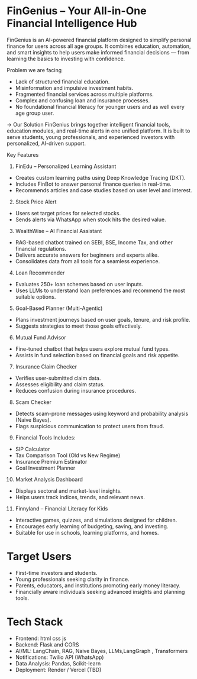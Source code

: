 # FinGenius – Your All-in-One Financial Intelligence Hub

FinGenius is an AI-powered financial platform designed to simplify personal finance for users across all age groups. It combines education, automation, and smart insights to help users make informed financial decisions — from learning the basics to investing with confidence.



Problem we are facing 
- Lack of structured financial education.
- Misinformation and impulsive investment habits.
- Fragmented financial services across multiple platforms.
- Complex and confusing loan and insurance processes.
- No foundational financial literacy for younger users and as well every age group user.

-> Our Solution
FinGenius brings together intelligent financial tools, education modules, and real-time alerts in one unified platform. It is built to serve students, young professionals, and experienced investors with personalized, AI-driven support.


Key Features

1. FinEdu – Personalized Learning Assistant
- Creates custom learning paths using Deep Knowledge Tracing (DKT).
- Includes FinBot to answer personal finance queries in real-time.
- Recommends articles and case studies based on user level and interest.

2. Stock Price Alert
- Users set target prices for selected stocks.
- Sends alerts via WhatsApp when stock hits the desired value.

3. WealthWise – AI Financial Assistant
- RAG-based chatbot trained on SEBI, BSE, Income Tax, and other financial regulations.
- Delivers accurate answers for beginners and experts alike.
- Consolidates data from all tools for a seamless experience.

4. Loan Recommender
- Evaluates 250+ loan schemes based on user inputs.
- Uses LLMs to understand loan preferences and recommend the most suitable options.

5. Goal-Based Planner (Multi-Agentic)
- Plans investment journeys based on user goals, tenure, and risk profile.
- Suggests strategies to meet those goals effectively.

6. Mutual Fund Advisor
- Fine-tuned chatbot that helps users explore mutual fund types.
- Assists in fund selection based on financial goals and risk appetite.

7. Insurance Claim Checker
- Verifies user-submitted claim data.
- Assesses eligibility and claim status.
- Reduces confusion during insurance procedures.

8. Scam Checker
- Detects scam-prone messages using keyword and probability analysis (Naive Bayes).
- Flags suspicious communication to protect users from fraud.

9. Financial Tools
Includes:
- SIP Calculator
- Tax Comparison Tool (Old vs New Regime)
- Insurance Premium Estimator
- Goal Investment Planner

10. Market Analysis Dashboard
- Displays sectoral and market-level insights.
- Helps users track indices, trends, and relevant news.

11. Finnyland – Financial Literacy for Kids
- Interactive games, quizzes, and simulations designed for children.
- Encourages early learning of budgeting, saving, and investing.
- Suitable for use in schools, learning platforms, and homes.


# Target Users

- First-time investors and students.
- Young professionals seeking clarity in finance.
- Parents, educators, and institutions promoting early money literacy.
- Financially aware individuals seeking advanced insights and planning tools.


# Tech Stack
- Frontend: html css js 
- ⁠Backend: Flask and CORS
- AI/ML: LangChain, RAG, Naive Bayes, LLMs,LangGraph , Transformers
- Notifications: Twilio API (WhatsApp)
- Data Analysis: Pandas, Scikit-learn
- Deployment: Render / Vercel (TBD)
